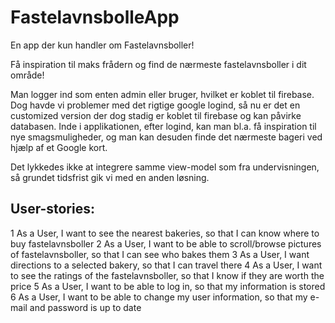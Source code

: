 # FastelavnsbolleApp
En app der kun handler om Fastelavnsboller! 

Få inspiration til maks frådern og find de nærmeste fastelavnsboller i dit område!

Man logger ind som enten admin eller bruger, hvilket er koblet til firebase. Dog havde vi problemer med det rigtige google logind, så nu er det en customized version der dog stadig er koblet til firebase og kan påvirke databasen. Inde i applikationen, efter logind, kan man bl.a. få inspiration til nye smagsmuligheder, og man kan desuden finde det nærmeste bageri ved hjælp af et Google kort. 

Det lykkedes ikke at integrere samme view-model som fra undervisningen, så grundet tidsfrist gik vi med en anden løsning.


## User-stories:
1	As a User, I want to see the nearest bakeries, so that I can know where to buy fastelavnsboller
2	As a User, I want to be able to scroll/browse pictures of fastelavnsboller, so that I can see who bakes them
3	As a User, I want directions to a selected bakery, so that I can travel there
4	As a User, I want to see the ratings of the fastelavnsboller, so that I know if they are worth the price
5	As a User, I want to be able to log in, so that my information is stored
6	As a User, I want to be able to change my user information, so that my e-mail and password is up to date

